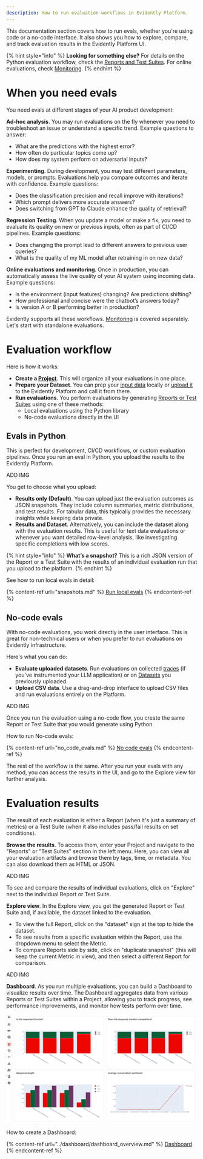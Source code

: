 ```yaml
---
description: How to run evaluation workflows in Evidently Platform.
---   
```


This documentation section covers how to run evals, whether you're using code or a no-code interface. It also shows you how to explore, compare, and track evaluation results in the Evidently Platform UI.

{% hint style="info" %} 
**Looking for something else?**  For details on the Python evaluation workflow, check the [Reports and Test Suites](../tests-and-reports/introduction.md). For online evaluations, check [Monitoring](../monitoring/monitoring_overview.md).
{% endhint %}

# When you need evals

You need evals at different stages of your AI product development:

**Ad-hoc analysis**. You may run evaluations on the fly whenever you need to troubleshoot an issue or understand a specific trend. Example questions to answer:
* What are the predictions with the highest error?
* How often do particular topics come up?
* How does my system perform on adversarial inputs?

**Experimenting**. During development, you may test different parameters, models, or prompts. Evaluations help you compare outcomes and iterate with confidence. Example questions: 
* Does the classification precision and recall improve with iterations? 
* Which prompt delivers more accurate answers?
* Does switching from GPT to Claude enhance the quality of retrieval?

**Regression Testing**. When you update a model or make a fix, you need to evaluate its quality on new or previous inputs, often as part of CI/CD pipelines. Example questions:
* Does changing the prompt lead to different answers to previous user queries?
* What is the quality of my ML model after retraining in on new data?

**Online evaluations and monitoring**. Once in production, you can automatically assess the live quality of your AI system using incoming data. Example questions:
* Is the environment (input features) changing? Are predictions shifting?
* How professional and concise were the chatbot’s answers today?
* Is version A or B performing better in production?
  
Evidently supports all these workflows. [Monitoring](../monitoring/monitoring_overview.md) is covered separately. Let's start with standalone evaluations.

# Evaluation workflow

Here is how it works:
* **Create a [Project](../projects/projects_overview.md)**. This will organize all your evaluations in one place.
* **Prepare your Dataset**. You can prep your [input data](../input-data/data-requirements.md) locally or [upload it](../datasets/datasets_overview.md) to the Evidently Platform and call it from there.
* **Run evaluations**. You perform evaluations by generating [Reports or Test Suites](../tests-and-reports/introduction.md) using one of these methods:
  * Local evaluations using the Python library
  * No-code evaluations directly in the UI

## Evals in Python 

This is perfect for development, CI/CD workflows, or custom evaluation pipelines. Once you run an eval in Python, you upload the results to the Evidently Platform.

ADD IMG

You get to choose what you upload:
* **Results only (Default)**. You can upload just the evaluation outcomes as JSON snapshots. They include column summaries, metric distributions, and test results. For tabular data, this typically provides the necessary insights while keeping data private.
* **Results and Dataset**. Alternatively, you can include the dataset along with the evaluation results. This is useful for text data evaluations or whenever you want detailed row-level analysis, like investigating specific completions with low scores.

{% hint style="info" %} 
**What’s a snapshot?** This is a rich JSON version of the Report or a Test Suite with the results of an individual evaluation run that you upload to the platform.
{% endhint %}

See how to run local evals in detail:

{% content-ref url="snapshots.md" %}
[Run local evals](snapshots.md)
{% endcontent-ref %}

## No-code evals

With no-code evaluations, you work directly in the user interface. This is great for non-technical users or when you prefer to run evaluations on Evidently infrastructure.

Here's what you can do:
* **Evaluate uploaded datasets**. Run evaluations on collected [traces](../tracing/tracing_overview.md) (if you've instrumented your LLM application) or on [Datasets](../datasets/datasets_overview.md) you previously uploaded.
* **Upload CSV data**. Use a drag-and-drop interface to upload CSV files and run evaluations entirely on the Platform. 

ADD IMG

Once you run the evaluation using a no-code flow, you create the same Report or Test Suite that you would generate using Python.

How to run No-code evals:

{% content-ref url="no_code_evals.md" %}
[No code evals](no_code_evals.md)
{% endcontent-ref %}

The rest of the workflow is the same. After you run your evals with any method, you can access the results in the UI, and go to the Explore view for further analysis. 

# Evaluation results 

The result of each evaluation is either a Report (when it's just a summary of metrics) or a Test Suite (when it also includes pass/fail results on set conditions).

**Browse the results**. To access them, enter your Project and navigate to the "Reports" or "Test Suites" section in the left menu. Here, you can view all your evaluation artifacts and browse them by tags, time, or metadata. You can also download them as HTML or JSON.

ADD IMG

To see and compare the results of individual evaluations, click on "Explore" next to the individual Report or Test Suite. 

**Explore view**. In the Explore view, you get the generated Report or Test Suite and, if available, the dataset linked to the evaluation.

* To view the full Report, click on the "dataset" sign at the top to hide the dataset.
* To see results from a specific evaluation within the Report, use the dropdown menu to select the Metric.
* To compare Reports side by side, click on "duplicate snapshot" (this will keep the current Metric in view), and then select a different Report for comparison.

ADD IMG

**Dashboard**. As you run multiple evaluations, you can build a Dashboard to visualize results over time. The Dashboard aggregates data from various Reports or Test Suites within a Project, allowing you to track progress, see performance improvements, and monitor how tests perform over time.

![](../.gitbook/assets/cloud/project_dashboard-min.png)

How to create a Dashboard:

{% content-ref url="../dashboard/dashboard_overview.md" %}
[Dashboard](../dashboard/dashboard_overview.md)
{% endcontent-ref %}



